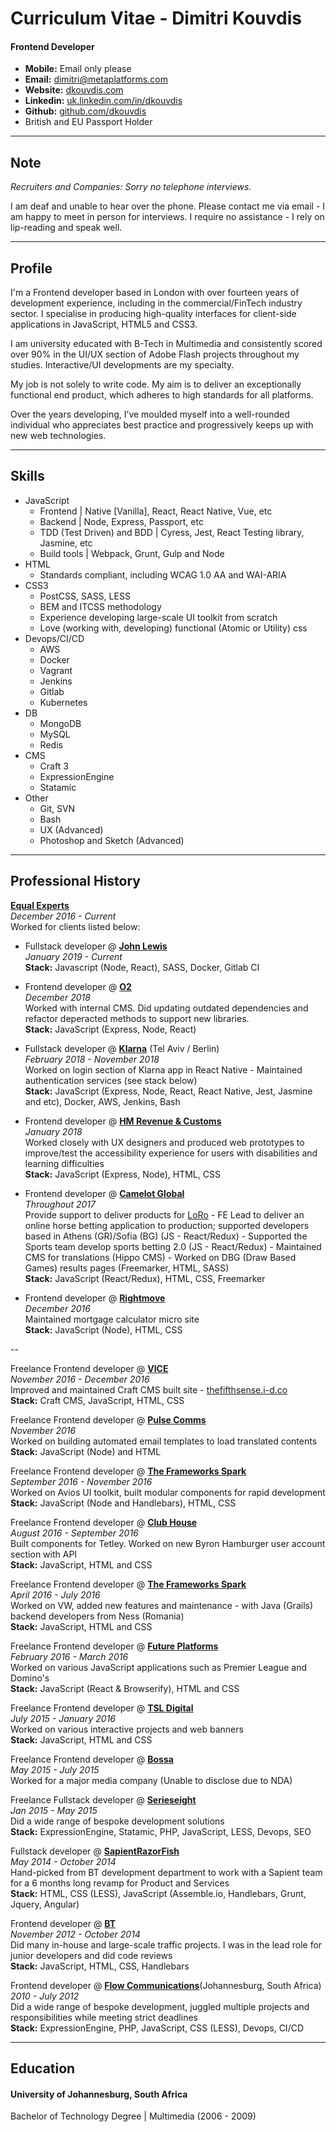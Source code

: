 # Curriculum Vitae - Dimitri Kouvdis

#### Frontend Developer

- **Mobile:** Email only please
- **Email:** [dimitri@metaplatforms.com](mailto:dimitri@metaplatforms.com)
- **Website:** [dkouvdis.com](https://www.dkouvdis.com)
- **Linkedin:** [uk.linkedin.com/in/dkouvdis](https://uk.linkedin.com/in/dkouvdis)
- **Github:** [github.com/dkouvdis](https://github.com/dkouvdis)
- British and EU Passport Holder

---

## Note

_Recruiters and Companies: Sorry no telephone interviews._

I am deaf and unable to hear over the phone. Please contact me via email - I am happy to meet in person for interviews. I require no assistance - I rely on lip-reading and speak well.

---

## Profile

I'm a Frontend developer based in London with over fourteen years of development experience, including in the commercial/FinTech industry sector. I specialise in producing high-quality interfaces for client-side applications in JavaScript, HTML5 and CSS3.

I am university educated with B-Tech in Multimedia and consistently scored over 90% in the UI/UX section of Adobe Flash projects throughout my studies. Interactive/UI developments are my specialty.

My job is not solely to write code. My aim is to deliver an exceptionally functional end product, which adheres to high standards for all platforms.

Over the years developing, I’ve moulded myself into a well-rounded individual who appreciates best practice and progressively keeps up with new web technologies.

---

## Skills

- JavaScript
  - Frontend | Native [Vanilla], React, React Native, Vue, etc
  - Backend | Node, Express, Passport, etc
  - TDD (Test Driven) and BDD | Cyress, Jest, React Testing library, Jasmine, etc
  - Build tools | Webpack, Grunt, Gulp and Node
- HTML
  - Standards compliant, including WCAG 1.0 AA and WAI-ARIA
- CSS3
  - PostCSS, SASS, LESS
  - BEM and ITCSS methodology
  - Experience developing large-scale UI toolkit from scratch
  - Love (working with, developing) functional (Atomic or Utility) css
- Devops/CI/CD
  - AWS
  - Docker
  - Vagrant
  - Jenkins
  - Gitlab
  - Kubernetes
- DB
  - MongoDB
  - MySQL
  - Redis
- CMS
  - Craft 3
  - ExpressionEngine
  - Statamic
- Other
  - Git, SVN
  - Bash
  - UX (Advanced)
  - Photoshop and Sketch (Advanced)

---

## Professional History

**[Equal Experts](https://www.equalexperts.com)** <br>
_December 2016 - Current_ <br>
Worked for clients listed below:

- Fullstack developer @ **[John Lewis](https://www.johnlewis.com/)** <br>
  _January 2019 - Current_ <br>
  **Stack:** Javascript (Node, React), SASS, Docker, Gitlab CI

- Frontend developer @ **[O2](https://www.o2.co.uk/)** <br>
  _December 2018_ <br>
  Worked with internal CMS. Did updating outdated dependencies and refactor deperacted methods to support new libraries. <br>
  **Stack:** JavaScript (Express, Node, React)

- Fullstack developer @ **[Klarna](https://www.klarna.com/)** (Tel Aviv / Berlin) <br>
  _February 2018 - November 2018_ <br>
  Worked on login section of Klarna app in React Native - Maintained authentication services (see stack below) <br>
  **Stack:** JavaScript (Express, Node, React, React Native, Jest, Jasmine and etc), Docker, AWS, Jenkins, Bash

- Frontend developer @ **[HM Revenue & Customs](https://www.gov.uk/government/organisations/hm-revenue-customs)** <br>
  _January 2018_ <br>
  Worked closely with UX designers and produced web prototypes to improve/test the accessibility experience for users with disabilities and learning difficulties <br>
  **Stack:** JavaScript (Express, Node), HTML, CSS

- Frontend developer @ **[Camelot Global](http://camelotglobal.com/)** <br>
  _Throughout 2017_ <br>
  Provide support to deliver products for [LoRo](jeux.loro.ch) - FE Lead to deliver an online horse betting application to production; supported developers based in Athens (GR)/Sofia (BG) (JS - React/Redux) - Supported the Sports team develop sports betting 2.0 (JS - React/Redux) - Maintained CMS for translations (Hippo CMS) - Worked on DBG (Draw Based Games) results pages (Freemarker, HTML, SASS) <br>
  **Stack:** JavaScript (React/Redux), HTML, CSS, Freemarker

- Frontend developer @ **[Rightmove](https://www.rightmove.co.uk)** <br>
  _December 2016_ <br>
  Maintained mortgage calculator micro site <br>
  **Stack:** JavaScript (Node), HTML, CSS

--

Freelance Frontend developer @ **[VICE](http://www.vice.com)** <br>
_November 2016 - December 2016_ <br>
Improved and maintained Craft CMS built site - [thefifthsense.i-d.co](http://thefifthsense.i-d.co) <br>
**Stack:** Craft CMS, JavaScript, HTML, CSS

Freelance Frontend developer @ **[Pulse Comms](http://www.pulsecomms.com/)** <br>
_November 2016_ <br>
Worked on building automated email templates to load translated contents <br>
**Stack:** JavaScript (Node) and HTML

Freelance Frontend developer @ **[The Frameworks Spark](http://www.tfspark.com/)** <br>
_September 2016 - November 2016_ <br>
Worked on Avios UI toolkit, built modular components for rapid development <br>
**Stack:** JavaScript (Node and Handlebars), HTML, CSS

Freelance Frontend developer @ **[Club House](http://weareclubhouse.com/)** <br>
_August 2016 - September 2016_ <br>
Built components for Tetley. Worked on new Byron Hamburger user account section with API <br>
**Stack:** JavaScript, HTML and CSS

Freelance Frontend developer @ **[The Frameworks Spark](http://www.tfspark.com/)** <br>
_April 2016 - July 2016_ <br>
Worked on VW, added new features and maintenance - with Java (Grails) backend developers from Ness (Romania) <br>
**Stack:** JavaScript, HTML and CSS

Freelance Frontend developer @ **[Future Platforms](http://www.futureplatforms.com/)** <br>
_February 2016 - March 2016_ <br>
Worked on various JavaScript applications such as Premier League and Domino's <br>
**Stack:** JavaScript (React & Browserify), HTML and CSS

Freelance Frontend developer @ **[TSL Digital](http://www.tsldigital.com)** <br>
_July 2015 - January 2016_ <br>
Worked on various interactive projects and web banners <br>
**Stack:** JavaScript, HTML and CSS

Freelance Frontend developer @ **[Bossa](http://www.letsbossa.com)** <br>
_May 2015 - July 2015_ <br>
Worked for a major media company (Unable to disclose due to NDA)

Freelance Fullstack developer @ **[Serieseight](https://serieseight.com)** <br>
_Jan 2015 - May 2015_ <br>
Did a wide range of bespoke development solutions <br>
**Stack:** ExpressionEngine, Statamic, PHP, JavaScript, LESS, Devops, SEO

Fullstack developer @ **[SapientRazorFish](https://www.sapientrazorfish.com)** <br>
_May 2014 - October 2014_ <br>
Hand-picked from BT development department to work with a Sapient team for a 6 months long revamp for Product and Services <br>
**Stack:** HTML, CSS (LESS), JavaScript (Assemble.io, Handlebars, Grunt, Jquery, Angular)

Frontend developer @ **[BT](https://home.bt.com)** <br>
_November 2012 - October 2014_ <br>
Did many in-house and large-scale traffic projects. I was in the lead role for junior developers and did code reviews <br>
**Stack:** JavaScript, HTML, CSS, Handlebars

Frontend developer @ **[Flow Communications](https://www.flowsa.com)**(Johannesburg, South Africa) <br>
_2010 - July 2012_ <br>
Did a wide range of bespoke development, juggled multiple projects and responsibilities while meeting strict deadlines <br>
**Stack:** ExpressionEngine, PHP, JavaScript, CSS (LESS), Devops, CI/CD

---

## Education

#### University of Johannesburg, South Africa

Bachelor of Technology Degree | Multimedia (2006 - 2009)

